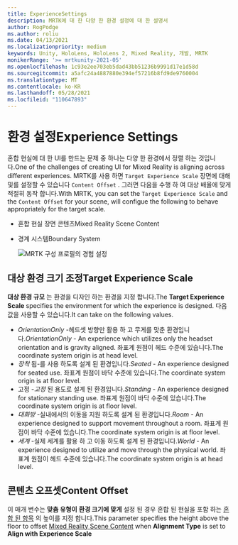 ```yaml
---
title: ExperienceSettings
description: MRTK에 대 한 다양 한 환경 설정에 대 한 설명서
author: RogPodge
ms.author: roliu
ms.date: 04/13/2021
ms.localizationpriority: medium
keywords: Unity, HoloLens, HoloLens 2, Mixed Reality, 개발, MRTK
monikerRange: '>= mrtkunity-2021-05'
ms.openlocfilehash: 1c93e2ee703eb5dad43bb51236b9991d17e1d58d
ms.sourcegitcommit: a5afc24a4887880e394ef57216b8fd9de9760004
ms.translationtype: MT
ms.contentlocale: ko-KR
ms.lasthandoff: 05/28/2021
ms.locfileid: "110647893"
---
```

# <a name="experience-settings"></a><span data-ttu-id="40818-104">환경 설정</span><span class="sxs-lookup"><span data-stu-id="40818-104">Experience Settings</span></span>

<span data-ttu-id="40818-105">혼합 현실에 대 한 UI를 만드는 문제 중 하나는 다양 한 환경에서 정렬 하는 것입니다.</span><span class="sxs-lookup"><span data-stu-id="40818-105">One of the challenges of creating UI for Mixed Reality is aligning across different experiences.</span></span> <span data-ttu-id="40818-106">MRTK를 사용 하면 `Target Experience Scale` 장면에 대해 및를 설정할 수 있습니다 `Content Offset` . 그러면 다음을 수행 하 여 대상 배율에 맞게 적절히 동작 합니다.</span><span class="sxs-lookup"><span data-stu-id="40818-106">With MRTK, you can set the `Target Experience Scale` and the `Content Offset` for your scene, will configue the following to behave appropriately for the target scale.</span></span>

- <span data-ttu-id="40818-107">혼합 현실 장면 콘텐츠</span><span class="sxs-lookup"><span data-stu-id="40818-107">Mixed Reality Scene Content</span></span>
- <span data-ttu-id="40818-108">경계 시스템</span><span class="sxs-lookup"><span data-stu-id="40818-108">Boundary System</span></span>

  ![MRTK 구성 프로필의 경험 설정](../images/experience-settings/ExperienceSettings.png)

## <a name="target-experience-scale"></a><span data-ttu-id="40818-110">대상 환경 크기 조정</span><span class="sxs-lookup"><span data-stu-id="40818-110">Target Experience Scale</span></span>

<span data-ttu-id="40818-111">**대상 환경 규모** 는 환경을 디자인 하는 환경을 지정 합니다.</span><span class="sxs-lookup"><span data-stu-id="40818-111">The **Target Experience Scale** specifies the environment for which the experience is designed.</span></span> <span data-ttu-id="40818-112">다음 값을 사용할 수 있습니다.</span><span class="sxs-lookup"><span data-stu-id="40818-112">It can take on the following values.</span></span>

* <span data-ttu-id="40818-113">*OrientationOnly* -헤드셋 방향만 활용 하 고 무게를 맞춘 환경입니다.</span><span class="sxs-lookup"><span data-stu-id="40818-113">*OrientationOnly* - An experience which utilizes only the headset orientation and is gravity aligned.</span></span> <span data-ttu-id="40818-114">좌표계 원점이 헤드 수준에 있습니다.</span><span class="sxs-lookup"><span data-stu-id="40818-114">The coordinate system origin is at head level.</span></span>
* <span data-ttu-id="40818-115">*장착* 됨-를 사용 하도록 설계 된 환경입니다.</span><span class="sxs-lookup"><span data-stu-id="40818-115">*Seated* - An experience designed for seated use.</span></span> <span data-ttu-id="40818-116">좌표계 원점이 바닥 수준에 있습니다.</span><span class="sxs-lookup"><span data-stu-id="40818-116">The coordinate system origin is at floor level.</span></span>
* <span data-ttu-id="40818-117">고정 *-고정* 된 용도로 설계 된 환경입니다.</span><span class="sxs-lookup"><span data-stu-id="40818-117">*Standing* - An experience designed for stationary standing use.</span></span> <span data-ttu-id="40818-118">좌표계 원점이 바닥 수준에 있습니다.</span><span class="sxs-lookup"><span data-stu-id="40818-118">The coordinate system origin is at floor level.</span></span>
* <span data-ttu-id="40818-119">*대화방* -실내에서의 이동을 지원 하도록 설계 된 환경입니다.</span><span class="sxs-lookup"><span data-stu-id="40818-119">*Room* - An experience designed to support movement throughout a room.</span></span> <span data-ttu-id="40818-120">좌표계 원점이 바닥 수준에 있습니다.</span><span class="sxs-lookup"><span data-stu-id="40818-120">The coordinate system origin is at floor level.</span></span>
* <span data-ttu-id="40818-121">*세계* -실제 세계를 활용 하 고 이동 하도록 설계 된 환경입니다.</span><span class="sxs-lookup"><span data-stu-id="40818-121">*World* - An experience designed to utilize and move through the physical world.</span></span> <span data-ttu-id="40818-122">좌표계 원점이 헤드 수준에 있습니다.</span><span class="sxs-lookup"><span data-stu-id="40818-122">The coordinate system origin is at head level.</span></span>

## <a name="content-offset"></a><span data-ttu-id="40818-123">콘텐츠 오프셋</span><span class="sxs-lookup"><span data-stu-id="40818-123">Content Offset</span></span>

<span data-ttu-id="40818-124">이 매개 변수는 **맞춤 유형이** **환경 크기에 맞게** 설정 된 경우 혼합 된 현실을 포함 하는 [혼합 된 항목](scene-content.md) 의 높이를 지정 합니다.</span><span class="sxs-lookup"><span data-stu-id="40818-124">This parameter specifies the height above the floor to offset [Mixed Reality Scene Content](scene-content.md) when **Alignment Type** is set to **Align with Experience Scale**</span></span>